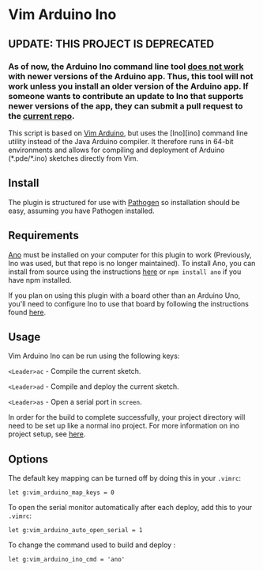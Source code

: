 # Vim Arduino Ino

## UPDATE: THIS PROJECT IS DEPRECATED
### As of now, the Arduino Ino command line tool [does not work](https://github.com/amperka/ino/issues/71) with newer versions of the Arduino app. Thus, this tool will not work unless you install an older version of the Arduino app. If someone wants to contribute an update to Ino that supports newer versions of the app, they can submit a pull request to the [current repo](https://github.com/scottdarch/Arturo).

This script is based on [Vim Arduino][vim-arduino], but uses the
[Ino][ino] command line utility instead of the Java Arduino compiler.
It therefore runs in 64-bit environments and allows for compiling and
deployment of Arduino (\*.pde/\*.ino) sketches directly from Vim.

## Install

The plugin is structured for use with [Pathogen][pathogen] so installation
should be easy, assuming you have Pathogen installed.

## Requirements
[Ano][ano] must be installed on your computer for this plugin to work (Previously, Ino was used, but that repo is no longer maintained).
To install Ano, you can install from source using the instructions [here][ano] or ```npm install ano``` if you have npm installed.

If you plan on using this plugin with a board other than an Arduino
Uno, you'll need to configure Ino to use that board by following
the instructions found [here][ino-config].

## Usage
Vim Arduino Ino can be run using the following keys:

`<Leader>ac` - Compile the current sketch.

`<Leader>ad` - Compile and deploy the current sketch.

`<Leader>as` - Open a serial port in `screen`.

In order for the build to complete successfully, your project directory will need to be set up like a normal ino project. For more information on ino project setup, see [here][ino-project].


## Options
The default key mapping can be turned off by doing this in your `.vimrc`:

```
let g:vim_arduino_map_keys = 0
```

To open the serial monitor automatically after each deploy,
add this to your `.vimrc`:

```
let g:vim_arduino_auto_open_serial = 1
```

To change the command used to build and deploy :

```
let g:vim_arduino_ino_cmd = 'ano'
```


[ino-config]: http://inotool.org/quickstart#configuration-files
[pathogen]: http://www.vim.org/scripts/script.php?script_id=2332
[ano]: https://github.com/scottdarch/Arturo
[vim-arduino]: https://github.com/tclem/vim-arduino
[arduino]: http://arduino.cc/en/Main/Software
[ino-project]: http://inotool.org/quickstart
